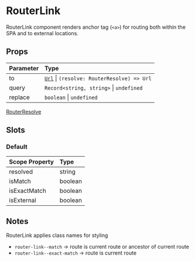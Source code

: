 # RouterLink

RouterLink component renders anchor tag (`<a>`) for routing both within the SPA and to external locations.

## Props

| Parameter | Type |
| :---- | :---- |
| to | [`Url`](/api/types/Url) \| `(resolve: RouterResolve) => Url` |
| query | `Record<string, string>` \| `undefined` |
| replace | `boolean` \| `undefined` |

[RouterResolve](/api/types/RouterResolve)

## Slots

### Default

| Scope Property | Type |
| :---- | :---- |
| resolved | string |
| isMatch | boolean |
| isExactMatch | boolean |
| isExternal | boolean |

## Notes

RouterLink applies class names for styling

- `router-link--match` -> route is current route or ancestor of current route
- `router-link--exact-match` -> route is current route
